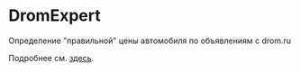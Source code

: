 DromExpert
==========

Определение "правильной" цены автомобиля по объявлениям с drom.ru


Подробнее см. [здесь](http://www.khasanov.pro/2013/06/1.html).

